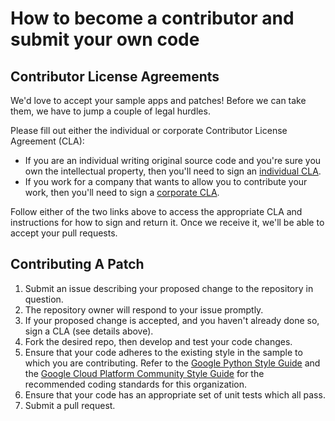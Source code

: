 # How to become a contributor and submit your own code

## Contributor License Agreements

We'd love to accept your sample apps and patches! Before we can take them, we have to jump a couple of legal hurdles.

Please fill out either the individual or corporate Contributor License Agreement
(CLA):

* If you are an individual writing original source code and you're sure you own the intellectual property, then you'll
  need to sign an [individual CLA](https://developers.google.com/open-source/cla/individual).
* If you work for a company that wants to allow you to contribute your work, then you'll need to sign
  a [corporate CLA](https://developers.google.com/open-source/cla/corporate).

Follow either of the two links above to access the appropriate CLA and instructions for how to sign and return it. Once
we receive it, we'll be able to accept your pull requests.

## Contributing A Patch

1. Submit an issue describing your proposed change to the repository in question.
1. The repository owner will respond to your issue promptly.
1. If your proposed change is accepted, and you haven't already done so, sign a CLA (see details above).
1. Fork the desired repo, then develop and test your code changes.
1. Ensure that your code adheres to the existing style in the sample to which you are contributing. Refer to
   the [Google Python Style Guide](https://github.com/google/styleguide/blob/gh-pages/pyguide.md) and the
   [Google Cloud Platform Community Style Guide](https://cloud.google.com/community/tutorials/styleguide) for the
   recommended coding standards for this organization.
1. Ensure that your code has an appropriate set of unit tests which all pass.
1. Submit a pull request.